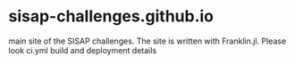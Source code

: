 # sisap-challenges.github.io
main site of the SISAP challenges. The site is written with Franklin.jl. Please look ci.yml build and deployment details
